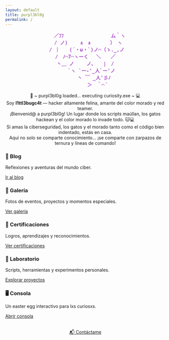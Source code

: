 ```yaml
---
layout: default
title: purpl3bl0g
permalink: /
---
```

<div class="welcome-wrapper">
<pre style="text-align: center; color: #a64ac9; font-weight: bold;">
   ／ﾌﾌ 　　　　　 　　 　ム｀ヽ
  / ノ)　　 ∧　∧　　　　）　ヽ
 / ｜　　(´・ω・`)ノ⌒（ゝ._,ノ
/　ﾉ⌒7⌒ヽーく　 ＼　　／
丶＿ ノ　　 ノ､　　|　/
　　 `ヽ `ー-'_人`ー'ノ
　　　 丶 ￣ _人'彡ﾉ
　　　　　＞　｀⌒´
</pre>
</div>

<p style="text-align: center;">
  🐾 ~ purpl3bl0g loaded... executing curiosity.exe ~ 💻<br>
  Soy <strong>l1ttl3bugc4t</strong> — hacker altamente felina, amante del color morado y red teamer.<br>
  ¡Bienvenid@ a purpl3bl0g! Un lugar donde los scripts maúllan, los gatos hackean y el color morado lo invade todo. 🐱💻<br>
  Si amas la ciberseguridad, los gatos y el morado tanto como el código bien indentado, estás en casa.<br>
  Aquí no solo se comparte conocimiento... ¡se comparte con zarpazos de ternura y líneas de comando!<br>
</p>

<div class="home-grid">
  <div class="home-card">
    <h3>📖 Blog</h3>
    <p>Reflexiones y aventuras del mundo ciber.</p>
    <a href="/blog">Ir al blog</a>
  </div>
  <div class="home-card">
    <h3>📸 Galería</h3>
    <p>Fotos de eventos, proyectos y momentos especiales.</p>
    <a href="/galeria">Ver galería</a>
  </div>
  <div class="home-card">
    <h3>🏅 Certificaciones</h3>
    <p>Logros, aprendizajes y reconocimientos.</p>
    <a href="/certs">Ver certificaciones</a>
  </div>
  <div class="home-card">
    <h3>🧪 Laboratorio</h3>
    <p>Scripts, herramientas y experimentos personales.</p>
    <a href="/lab">Explorar proyectos</a>
  </div>
  <div class="home-card">
    <h3>🖥️ Consola</h3>
    <p>Un easter egg interactivo para lxs curiosxs.</p>
    <a href="/consola">Abrir consola</a>
  </div>
</div>

<div style="text-align: center; margin-top: 2rem;">
  <a href="/contact" class="contact-btn">📬 Contáctame</a> <br>
</div>
<br>
<style>
.typing-title {
  width: 28ch;
  animation: typing 3s steps(28), blink 0.5s step-end infinite alternate;
  white-space: nowrap;
  overflow: hidden;
  border-right: 2px solid #a64ac9;
  color: #a64ac9;
  text-align: center;
  font-size: 2rem;
  margin-top: 1rem;
}

@keyframes typing {
  from { width: 0 }
  to { width: 28ch }
}

@keyframes blink {
  50% { border-color: transparent; }
}

.home-grid {
  display: grid;
  grid-template-columns: repeat(auto-fit, minmax(220px, 1fr));
  gap: 1.5rem;
  margin-top: 2rem;
}

.home-card {
  background: #1c1c2b;
  padding: 1rem;
  border-radius: 10px;
  text-align: center;
  box-shadow: 0 0 10px rgba(166, 74, 201, 0.3);
}

.home-card a {
  color: #f72585;
  text-decoration: none;
  font-weight: bold;
}

.home-card a:hover {
  text-decoration: underline;
}

.contact-btn {
  background: #a64ac9;
  color: white;
  padding: 0.7rem 1.2rem;
  border-radius: 8px;
  text-decoration: none;
  font-weight: bold;
  box-shadow: 0 0 10px rgba(166, 74, 201, 0.4);
}

.contact-btn:hover {
  background: #5a189a;
}

/* Fade-in animación para tarjetas */
@keyframes fadeIn {
  from { opacity: 0; transform: translateY(20px); }
  to { opacity: 1; transform: translateY(0); }
}

.home-card {
  animation: fadeIn 1s ease forwards;
  transition: transform 0.3s ease, box-shadow 0.3s ease;
}

.home-card:hover {
  transform: scale(1.03);
  box-shadow: 0 0 20px rgba(166, 74, 201, 0.6);
}

/* Glow pulsante en botón de contacto */
.contact-btn {
  animation: glow 2s ease-in-out infinite alternate;
}

@keyframes glow {
  0% { box-shadow: 0 0 10px #a64ac9; }
  100% { box-shadow: 0 0 20px #f72585; }
}

.welcome-wrapper {
  max-width: 100%;
  overflow-x: auto;
  word-break: break-word;
  padding: 0 1rem;
  box-sizing: border-box;
}
.welcome-wrapper pre {
  white-space: pre-wrap;
  font-size: 0.95rem;
}
</style>
